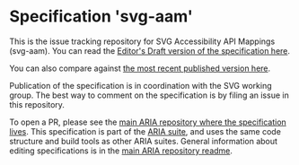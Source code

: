 # Specification 'svg-aam'

This is the issue tracking repository for SVG Accessibility API Mappings (svg-aam). You can read the [Editor's Draft version of the specification here](https://w3c.github.io/svg-aam/).

You can also compare against [the most recent published version here](https://www.w3.org/TR/svg-aam-1.0/).

Publication of the specification is in coordination with the SVG working group.  The best way to comment on the specification is by filing an issue in this repository.

To open a PR, please see the [main ARIA repository where the specification lives](https://github.com/w3c/aria/svg-aam). This specification is part of the [ARIA suite](https://www.w3.org/WAI/ARIA/deliverables), and uses the same code structure and build tools as other ARIA suites. General information about editing specifications is in the [main ARIA repository readme](https://github.com/w3c/aria/).

